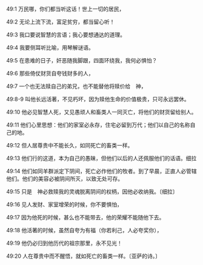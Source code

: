 <a id="1"></a>49:1  万民哪，你们都当听这话！世上一切的居民，  

<a id="2"></a>49:2  无论上流下流，富足贫穷，都当留心听！  

<a id="3"></a>49:3  我口要说智慧的言语；我心要想通达的道理。  

<a id="4"></a>49:4  我要侧耳听比喻，用琴解谜语。  

<a id="5"></a>49:5  在患难的日子，奸恶随我脚跟，四面环绕我，我何必惧怕？  

<a id="6"></a>49:6  那些倚仗财货自夸钱财多的人，  

<a id="7"></a>49:7  一个也无法赎自己的弟兄，也不能替他将赎价给　神，  

<a id="8-9"></a>49:8-9  叫他长远活著，不见朽坏，因为赎他生命的价值极贵，只可永远罢休。  

<a id="10"></a>49:10  他必见智慧人死，又见愚顽人和畜类人一同灭亡，将他们的财货留给别人。  

<a id="11"></a>49:11  他们心里思想：他们的家室必永存，住宅必留到万代；他们以自己的名称自己的地。  

<a id="12"></a>49:12  但人居尊贵中不能长久，如同死亡的畜类一样。  

<a id="13"></a>49:13  他们行的这道，本为自己的愚昧，但他们以后的人还佩服他们的话语。细拉  

<a id="14"></a>49:14  他们如同羊群派定下阴间，死亡必作他们的牧者。到了早晨，正直人必管辖他们。他们的美容必被阴间所灭，以致无处可存。  

<a id="15"></a>49:15  只是　神必救赎我的灵魂脱离阴间的权柄，因他必收纳我。〔细拉〕  

<a id="16"></a>49:16  见人发财、家室增荣的时候，你不要惧怕，  

<a id="17"></a>49:17  因为他死的时候，甚么也不能带去，他的荣耀不能随他下去。  

<a id="18"></a>49:18  他活著的时候，虽然自夸为有福（你若利己，人必夸奖你），  

<a id="19"></a>49:19  他仍必归到他历代的祖宗那里，永不见光！  

<a id="20"></a>49:20  人在尊贵中而不醒悟，就如死亡的畜类一样。〔亚萨的诗。〕  
